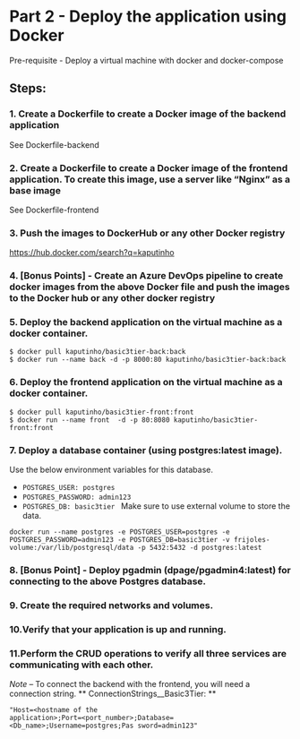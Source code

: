 
# Part 2 - Deploy the application using Docker 
Pre-requisite - Deploy a virtual machine with docker and docker-compose 

## Steps:


### 1. Create a Dockerfile to create a Docker image of the backend application
See Dockerfile-backend


### 2. Create a Dockerfile to create a Docker image of the frontend application. To create this image, use a server like “Nginx” as a base image
See Dockerfile-frontend


### 3. Push the images to DockerHub or any other Docker registry
https://hub.docker.com/search?q=kaputinho


### 4. [Bonus Points] - Create an Azure DevOps pipeline to create docker images from the above Docker file and push the images to the Docker hub or any other docker registry
 

### 5. Deploy the backend application on the virtual machine as a docker container. 
```
$ docker pull kaputinho/basic3tier-back:back
$ docker run --name back -d -p 8000:80 kaputinho/basic3tier-back:back
```

### 6. Deploy the frontend application on the virtual machine as a docker container. 
```
$ docker pull kaputinho/basic3tier-front:front
$ docker run --name front  -d -p 80:8080 kaputinho/basic3tier-front:front
```

### 7. Deploy a database container (using postgres:latest image). 
Use the below environment variables for this database. 
-  `POSTGRES_USER: postgres `
- `POSTGRES_PASSWORD: admin123`
- `POSTGRES_DB: basic3tier `
Make sure to use external volume to store the data. 
```
docker run --name postgres -e POSTGRES_USER=postgres -e POSTGRES_PASSWORD=admin123 -e POSTGRES_DB=basic3tier -v frijoles-volume:/var/lib/postgresql/data -p 5432:5432 -d postgres:latest
```

### 8. [Bonus Point] - Deploy pgadmin (dpage/pgadmin4:latest) for connecting to the above Postgres database. 


### 9. Create the required networks and volumes. 


### 10.Verify that your application is up and running. 


### 11.Perform the CRUD operations to verify all three services are communicating with each other. 
*Note* – To connect the backend with the frontend, you will need a connection string. 
** ConnectionStrings__Basic3Tier: **
``````
"Host=<hostname of the 
application>;Port=<port_number>;Database=<Db_name>;Username=postgres;Pas sword=admin123" 
``````
<!--  

/////////////////////
docker pull kaputinho/basic3tier-front:front
docker run --name front  -d -p 80:8080 kaputinho/basic3tier-front:front


/////////////////////
PARA EL .NET
docker pull kaputinho/basic3tier-back:back
docker run --name back -d -p 8000:80 kaputinho/basic3tier-back:back


/////////////////////
docker run --name postgres -e POSTGRES_USER=postgres -e POSTGRES_PASSWORD=admin123 -e POSTGRES_DB=basic3tier -v frijoles-volume:/var/lib/postgresql/data -p 5432:5432 -d postgres:latest
 -->
